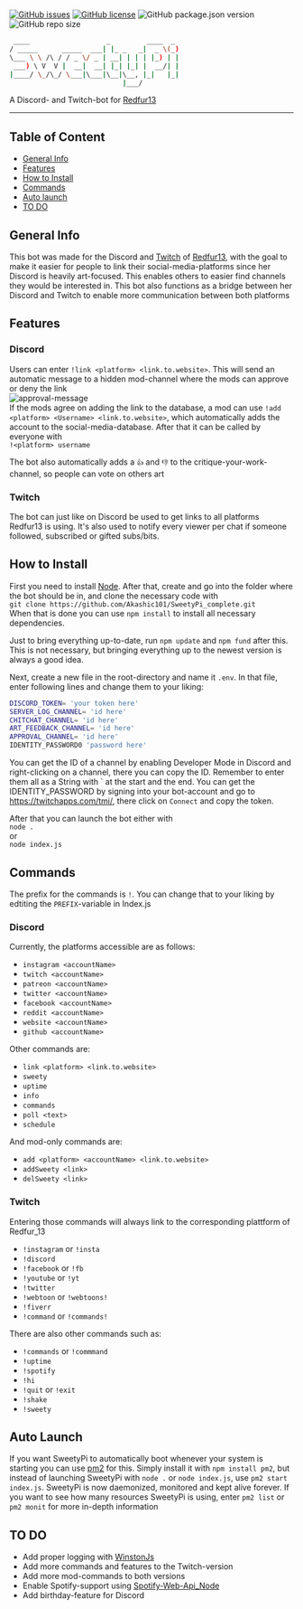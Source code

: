 #

[![GitHub issues](https://img.shields.io/github/issues/Akashic101/SweetyPi)](https://github.com/Akashic101/SweetyPi/issues)  [![GitHub license](https://img.shields.io/github/license/Akashic101/SweetyPi)](https://github.com/Akashic101/SweetyPi/blob/master/LICENSE) ![GitHub package.json version](https://img.shields.io/github/package-json/v/Akashic101/SweetyPi) ![GitHub repo size](https://img.shields.io/github/repo-size/Akashic101/SweetyPi?color=blueviolet)

```bash
 ____                   _         ____  _
/ _____      _____  ___| |_ _   _|  _ \(_)
\___ \ \ /\ / / _ \/ _ | __| | | | |_) | |
 ___) \ V  V |  __|  __| |_| |_| |  __/| |
|____/ \_/\_/ \___|\___|\__|\__, |_|   |_|
                            |___/  
```

A Discord- and Twitch-bot for [Redfur13](https://www.instagram.com/sweetycomics/)
___

## Table of Content

* [General Info](#general-info)
* [Features](#features)
* [How to Install](#how-to-install)
* [Commands](#commands)
* [Auto launch](#auto-launch)
* [TO DO](#to-do)

## General Info

This bot was made for the Discord and [Twitch](https://www.twitch.tv/Redfur_13) of [Redfur13](https://www.instagram.com/sweetycomics/), with the goal to make it easier for people to link their social-media-platforms since her Discord is heavily art-focused. This enables others to easier find channels they would be interested in. This bot also functions as a bridge between her Discord and Twitch to enable more communication between both platforms

## Features

### Discord

Users can enter `!link <platform> <link.to.website>`. This will send an automatic message to a hidden mod-channel where the mods can
approve or deny the link  
![approval-message](https://i.imgur.com/97uTAwW.png)  
If the mods agree on adding the link to the database, a mod can use `!add <platform> <Username> <link.to.website>`, which automatically adds the account to the social-media-database. After that it can be called by everyone with  
`!<platform> username`

The bot also automatically adds a `👍` and `👎` to the critique-your-work-channel, so people can vote on others art

### Twitch

The bot can just like on Discord be used to get links to all platforms Redfur13 is using. It's also used to notify every viewer per chat if someone followed, subscribed or gifted subs/bits.

## How to Install

First you need to install [Node](https://nodejs.org/en/). After that, create and go into the folder where the bot should be in, and clone the necessary code with  
`git clone https://github.com/Akashic101/SweetyPi_complete.git`  
When that is done you can use `npm install` to install all necessary dependencies.

Just to bring everything up-to-date, run `npm update` and `npm fund` after this. This is not necessary, but bringing everything up to the newest version is always a good idea.

Next, create a new file in the root-directory and name it `.env`. In that file, enter following lines and change them to your liking:  

```bash
DISCORD_TOKEN= 'your token here'  
SERVER_LOG_CHANNEL= 'id here'  
CHITCHAT_CHANNEL= 'id here'  
ART_FEEDBACK_CHANNEL= 'id here'  
APPROVAL_CHANNEL= 'id here'
IDENTITY_PASSWORD0 'password here'
```

You can get the ID of a channel by enabling Developer Mode in Discord and right-clicking on a channel, there you can copy the ID. Remember to enter them all as a String with \` at the start and the end. You can get the IDENTITY_PASSWORD by signing into your bot-account and go to <https://twitchapps.com/tmi/>, there click on `Connect` and copy the token.

After that you can launch the bot either with  
`node .`  
or  
`node index.js`

## Commands

The prefix for the commands is `!`. You can change that to your liking by edtiting the `PREFIX`-variable in Index.js

### Discord

Currently, the platforms accessible are as follows:  

* `instagram <accountName>`
* `twitch <accountName>`
* `patreon <accountName>`
* `twitter <accountName>`
* `facebook <accountName>`
* `reddit <accountName>`
* `website <accountName>`
* `github <accountName>`

Other commands are:

* `link <platform> <link.to.website>`
* `sweety`
* `uptime`
* `info`
* `commands`
* `poll <text>`  
* `schedule`

And mod-only commands are:

* `add <platform> <accountName> <link.to.website>`
* `addSweety <link>`
* `delSweety <link>`

### Twitch

Entering those commands will always link to the corresponding plattform of Redfur_13

* `!instagram` or `!insta`
* `!discord`
* `!facebook` or `!fb`
* `!youtube` or `!yt`
* `!twitter`
* `!webtoon` or `!webtoons!`
* `!fiverr`
* `!command` or `!commands!`

 There are also other commands such as:

* `!commands` or `!commmand`
* `!uptime`
* `!spotify`
* `!hi`
* `!quit` or `!exit`
* `!shake`
* `!sweety`

## Auto Launch

 If you want SweetyPi to automatically boot whenever your system is starting you can use [pm2](https://www.npmjs.com/package/pm2) for this. Simply install it with `npm install pm2`, but instead of launching SweetyPi with `node .` or `node index.js`, use `pm2 start index.js`. SweetyPi is now daemonized, monitored and kept alive forever. If you want to see how many resources SweetyPi is using, enter `pm2 list` or `pm2 monit` for more in-depth information

## TO DO

* Add proper logging with [WinstonJs](https://github.com/winstonjs/winston)
* Add more commands and features to the Twitch-version
* Add more mod-commands to both versions
* Enable Spotify-support using [Spotify-Web-Api_Node](https://github.com/thelinmichael/spotify-web-api-node)
* Add birthday-feature for Discord
